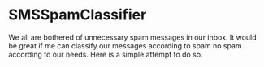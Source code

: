 # SMSSpamClassifier
We all are bothered of unnecessary spam messages in our inbox. It would be great if me can classify our messages according to spam no spam according to our needs. Here is a simple attempt to do so.
